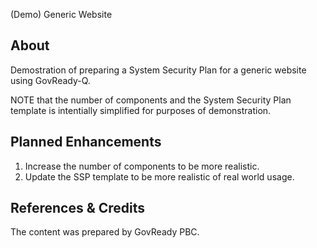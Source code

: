 (Demo) Generic Website

## About

Demostration of preparing a System Security Plan for a generic website using GovReady-Q.

NOTE that the number of components and the System Security Plan template is intentially simplified for purposes of demonstration.


## Planned Enhancements

1. Increase the number of components to be more realistic.
1. Update the SSP template to be more realistic of real world usage.


## References & Credits

The content was prepared by GovReady PBC.